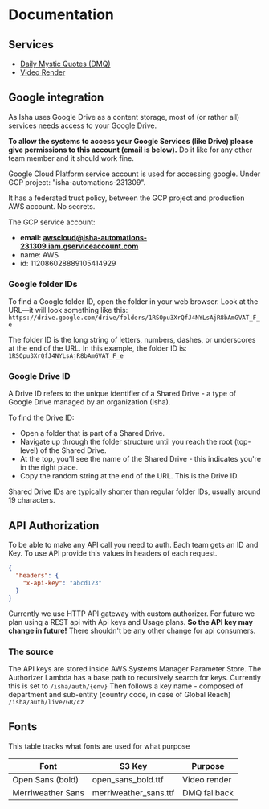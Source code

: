 # Documentation

## Services

- [Daily Mystic Quotes (DMQ)](./dmq/README.md)
- [Video Render](./video-render/README.md)

## Google integration

As Isha uses Google Drive as a content storage, most of (or rather all) services needs access to your Google Drive.

**To allow the systems to access your Google Services (like Drive) please give permissions to this account (email is below).** Do it like for any other team member and it should work fine.

Google Cloud Platform service account is used for accessing google. Under GCP project: "isha-automations-231309".

It has a federated trust policy, between the GCP project and production AWS account. No secrets.

The GCP service account:

- **email: awscloud@isha-automations-231309.iam.gserviceaccount.com**
- name: AWS
- id: 112086028889105414929

### Google folder IDs

To find a Google folder ID, open the folder in your web browser. Look at the URL—it will look something like this:
`https://drive.google.com/drive/folders/1RSOpu3XrQfJ4NYLsAjR8bAmGVAT_F_e`

The folder ID is the long string of letters, numbers, dashes, or underscores at the end of the URL.
In this example, the folder ID is:
`1RSOpu3XrQfJ4NYLsAjR8bAmGVAT_F_e`

### Google Drive ID

A Drive ID refers to the unique identifier of a Shared Drive - a type of Google Drive managed by an organization (Isha).

To find the Drive ID:

- Open a folder that is part of a Shared Drive.
- Navigate up through the folder structure until you reach the root (top-level) of the Shared Drive.
- At the top, you’ll see the name of the Shared Drive - this indicates you're in the right place.
- Copy the random string at the end of the URL. This is the Drive ID.

Shared Drive IDs are typically shorter than regular folder IDs, usually around 19 characters.

## API Authorization

To be able to make any API call you need to auth.
Each team gets an ID and Key.
To use API provide this values in headers of each request.

```json
{
  "headers": {
    "x-api-key": "abcd123"
  }
}
```

Currently we use HTTP API gateway with custom authorizer. For future we plan using a REST api with Api keys and Usage plans. **So the API key may change in future!** There shouldn't be any other change for api consumers.

### The source

The API keys are stored inside AWS Systems Manager Parameter Store.
The Authorizer Lambda has a base path to recursively search for keys.
Currently this is set to `/isha/auth/{env}`
Then follows a key name - composed of department and sub-entity (country code, in case of Global Reach) 
`/isha/auth/live/GR/cz`

## Fonts

This table tracks what fonts are used for what purpose

| Font              | S3 Key                | Purpose      |
| ----------------- | --------------------- | ------------ |
| Open Sans (bold)  | open_sans_bold.ttf    | Video render |
| Merriweather Sans | merriweather_sans.ttf | DMQ fallback |
